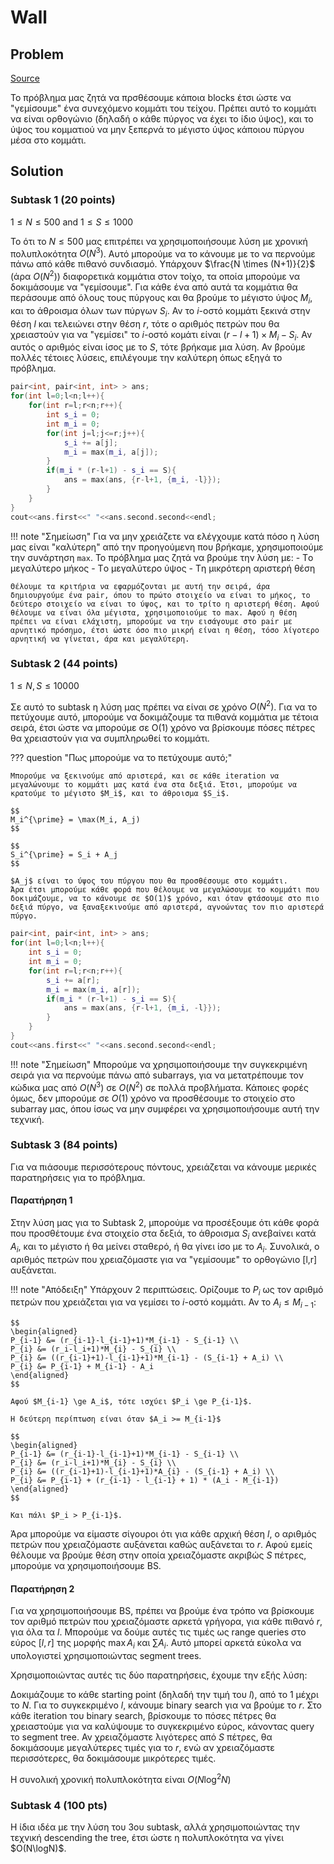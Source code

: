 # Wall
## Problem
[Source](https://jboi2022.lrmd.ro/document/day2/wall.pdf)

Το πρόβλημα μας ζητά να πρσθέσουμε κάποια blocks έτσι ώστε να "γεμίσουμε" ένα συνεχόμενο κομμάτι του τείχου. Πρέπει αυτό το κομμάτι να είναι ορθογώνιο (δηλαδή ο κάθε πύργος να έχει το ίδιο ύψος), και το ύψος του κομματιού να μην ξεπερνά το μέγιστο ύψος κάποιου πύργου μέσα στο κομμάτι.

## Solution
### Subtask 1 (20 points)
$1 \le N \le 500$ and $1 \le S \le 1000$

Το ότι το $N \le 500$ μας επιτρέπει να χρησιμοποιήσουμε λύση με χρονική πολυπλοκότητα $O(N^3)$. Αυτό μπορούμε να το κάνουμε με το να περνούμε πάνω από κάθε πιθανό συνδιασμό. Υπάρχουν $\frac{N \times (N+1)}{2}$ (άρα $O(N^2)$) διαφορετικά κομμάτια στον τοίχο, τα οποία μπορούμε να δοκιμάσουμε να "γεμίσουμε". Για κάθε ένα από αυτά τα κομμάτια θα περάσουμε από όλους τους πύργους και θα βρούμε το μέγιστο ύψος $M_i$, και το άθροισμα όλων των πύργων $S_i$. Αν το $i$-οστό κομμάτι ξεκινά στην θέση $l$ και τελειώνει στην θέση $r$, τότε ο αριθμός πετρών που θα χρειαστούν για να "γεμίσει" το $i$-οστό κομάτι είναι $(r-l+1)\times M_i - S_i$. Αν αυτός ο αριθμός είναι ίσος με το $S$, τότε βρήκαμε μια λύση. Αν βρούμε πολλές τέτοιες λύσεις, επιλέγουμε την καλύτερη όπως εξηγά το πρόβλημα.

```cpp
pair<int, pair<int, int> > ans;
for(int l=0;l<n;l++){
	for(int r=l;r<n;r++){
		int s_i = 0;
		int m_i = 0;
		for(int j=l;j<=r;j++){
			s_i += a[j];
			m_i = max(m_i, a[j]);
		}
		if(m_i * (r-l+1) - s_i == S){
			ans = max(ans, {r-l+1, {m_i, -l}});
		}
	}
}
cout<<ans.first<<" "<<ans.second.second<<endl;
```
!!! note "Σημείωση"
	Για να μην χρειάζετε να ελέγχουμε κατά πόσο η λύση μας είναι "καλύτερη" από την προηγούμενη που βρήκαμε, χρησιμοποιούμε την συνάρτηση `max`.
	Το πρόβλημα μας ζητά να βρούμε την λύση με:
	- Tο μεγαλύτερο μήκος
	- Tο μεγαλύτερο ύψος
	- Tη μικρότερη αριστερή θέση

	Θέλουμε τα κριτήρια να εφαρμόζονται με αυτή την σειρά, άρα δημιουργούμε ένα pair, όπου το πρώτο στοιχείο να είναι το μήκος, το δεύτερο στοιχείο να είναι το ύψος, και το τρίτο η αριστερή θέση. Αφού θέλουμε να είναι όλα μέγιστα, χρησιμοποιούμε το max. Αφού η θέση πρέπει να είναι ελάχιστη, μπορούμε να την εισάγουμε στο pair με αρνητικό πρόσημο, έτσι ώστε όσο πιο μικρή είναι η θέση, τόσο λίγοτερο αρνητική να γίνεται, άρα και μεγαλύτερη.

### Subtask 2 (44 points)
$1 \le N,S \le 10000$

Σε αυτό το subtask η λύση μας πρέπει να είναι σε χρόνο $O(N^2)$. Για να το πετύχουμε αυτό, μπορούμε να δοκιμάζουμε τα πιθανά κομμάτια με τέτοια σειρά, έτσι ώστε να μπορούμε σε Ο(1) χρόνο να βρίσκουμε πόσες πέτρες θα χρειαστούν για να συμπληρωθεί το κομμάτι.


??? question "Πως μπορούμε να το πετύχουμε αυτό;"

	Μπορούμε να ξεκινούμε από αριστερά, και σε κάθε iteration να μεγαλώνουμε το κομμάτι μας κατά ένα στα δεξιά. Έτσι, μπορούμε να κρατούμε το μέγιστο $M_i$, και το άθροισμα $S_i$.

	$$
	M_i^{\prime} = \max(M_i, A_j)
	$$

	$$
	S_i^{\prime} = S_i + A_j
	$$

	$A_j$ είναι το ύψος του πύργου που θα προσθέσουμε στο κομμάτι.
	Άρα έτσι μπορούμε κάθε φορά που θέλουμε να μεγαλώσουμε το κομμάτι που δοκιμάζουμε, να το κάνουμε σε $O(1)$ χρόνο, και όταν φτάσουμε στο πιο δεξιά πύργο, να ξαναξεκινούμε από αριστερά, αγνoώντας τον πιο αριστερά πύργο.

```cpp
pair<int, pair<int, int> > ans;
for(int l=0;l<n;l++){
	int s_i = 0;
	int m_i = 0;
	for(int r=l;r<n;r++){
		s_i += a[r];
		m_i = max(m_i, a[r]);
		if(m_i * (r-l+1) - s_i == S){
			ans = max(ans, {r-l+1, {m_i, -l}});
		}
	}
}
cout<<ans.first<<" "<<ans.second.second<<endl;
```
!!! note "Σημείωση"
	Μπορούμε να χρησιμοποιήσουμε την συγκεκριμένη σειρά για να περνούμε πάνω από subarrays, για να μετατρέπουμε τον κώδικα μας από $O(N^3)$ σε $O(N^2)$ σε πολλά προβλήματα. Κάποιες φορές όμως, δεν μπορούμε σε $O(1)$ χρόνο να προσθέσουμε το στοιχείο στο subarray μας, όπου ίσως να μην συμφέρει να χρησιμοποιήσουμε αυτή την τεχνική.


### Subtask 3 (84 points)
Για να πιάσουμε περισσότερους πόντους, χρειάζεται να κάνουμε μερικές παρατηρήσεις για το πρόβλημα.
#### Παρατήρηση 1
Στην λύση μας για το Subtask 2, μπορούμε να προσέξουμε ότι κάθε φορά που προσθέτουμε ένα στοιχείο στα δεξιά, το άθροισμα $S_i$ ανεβαίνει κατά $A_i$, και το μέγιστο ή θα μείνει σταθερό, ή θα γίνει ίσο με το $A_i$. Συνολικά, ο αριθμός πετρών που χρειαζόμαστε για να "γεμίσουμε" το ορθογώνιο [l,r] αυξάνεται.

!!! note "Απόδειξη"
	Υπάρχουν 2 περιπτώσεις. Ορίζουμε το $P_i$ ως τον αριθμό πετρών που χρειάζεται για να γεμίσει το $i$-οστό κομμάτι. Αν το $A_i \le M_{i-1}$:

	$$
	\begin{aligned}
	P_{i-1} &= (r_{i-1}-l_{i-1}+1)*M_{i-1} - S_{i-1} \\ 
	P_{i} &= (r_i-l_i+1)*M_{i} - S_{i} \\
	P_{i} &= ((r_{i-1}+1)-l_{i-1}+1)*M_{i-1} - (S_{i-1} + A_i) \\ 
	P_{i} &= P_{i-1} + M_{i-1} - A_i
	\end{aligned}
	$$

	Αφού $M_{i-1} \ge A_i$, τότε ισχύει $P_i \ge P_{i-1}$.

	Η δεύτερη περίπτωση είναι όταν $A_i >= M_{i-1}$

	$$
	\begin{aligned}
	P_{i-1} &= (r_{i-1}-l_{i-1}+1)*M_{i-1} - S_{i-1} \\ 
	P_{i} &= (r_i-l_i+1)*M_{i} - S_{i} \\
	P_{i} &= ((r_{i-1}+1)-l_{i-1}+1)*A_{i} - (S_{i-1} + A_i) \\ 
	P_{i} &= P_{i-1} + (r_{i-1} - l_{i-1} + 1) * (A_i - M_{i-1})
	\end{aligned}
	$$

	Και πάλι $P_i > P_{i-1}$.

Άρα μπορούμε να είμαστε σίγουροι ότι για κάθε αρχική θέση $l$, o αριθμός πετρών που χρειαζόμαστε αυξάνεται καθώς αυξάνεται το $r$. Αφού εμείς θέλουμε να βρούμε θέση στην οποία χρειαζόμαστε ακριβώς $S$ πέτρες, μπορούμε να χρησιμοποιήσουμε BS.
#### Παρατήρηση 2
Για να χρησιμοποιήσουμε BS, πρέπει να βρούμε ένα τρόπο να βρίσκουμε τον αριθμό πετρών που χρειαζόμαστε αρκετά γρήγορα, για κάθε πιθανό $r$, για όλα τα $l$. Μπορούμε να δούμε αυτές τις τιμές ως range queries στο εύρος $[l,r]$ της μορφής $\max{A_i}$ και $\sum{A_i}$.
Αυτό μπορεί αρκετά εύκολα να υπολογιστεί χρησιμοποιώντας segment trees.

Χρησιμοποιώντας αυτές τις δύο παρατηρήσεις, έχουμε την εξής λύση:

Δοκιμάζουμε το κάθε starting point (δηλαδή την τιμή του $l$), από το 1 μέχρι το $N$.
Για το συγκεκριμένο $l$, κάνουμε binary search για να βρούμε το $r$.
Στο κάθε iteration του binary search, βρίσκουμε το πόσες πέτρες θα χρειαστούμε για να καλύψουμε το συγκεκριμένο εύρος, κάνοντας query το segment tree. Αν χρειαζόμαστε λιγότερες από $S$ πέτρες, θα δοκιμάσουμε μεγαλύτερες τιμές για το $r$, ενώ αν χρειαζόμαστε περισσότερες, θα δοκιμάσουμε μικρότερες τιμές.

Η συνολική χρονική πολυπλοκότητα είναι $O(N\log^2N)$
### Subtask 4 (100 pts)
Η ίδια ιδέα με την λύση του 3ου subtask, αλλά χρησιμοποιώντας την τεχνική descending the tree, έτσι ώστε η πολυπλοκότητα να γίνει $O(N\logN)$.
